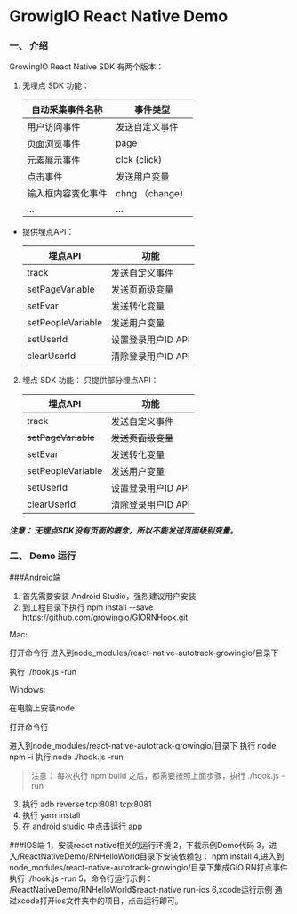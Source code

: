 # GrowigIO React Native Demo

### 一、 介绍

GrowingIO React Native SDK 有两个版本：
1. 无埋点 SDK 功能：

    |自动采集事件名称   |事件类型   |
    |---|---|
    |用户访问事件   |发送自定义事件   |
    |页面浏览事件   |page   |
    |元素展示事件   |clck (click)   |
    |点击事件   |发送用户变量   |
    |输入框内容变化事件   |chng （change）   |
    |...|...   |
  - 提供埋点API：

    |埋点API   |功能   |
    |---|---|
    |track   |发送自定义事件   |
    |setPageVariable   |发送页面级变量   |
    |setEvar   |发送转化变量   |
    |setPeopleVariable   |发送用户变量   |
    |setUserId   |设置登录用户ID API   |
    |clearUserId   |清除登录用户ID API   |

2. 埋点 SDK 功能：
   只提供部分埋点API：

    |埋点API   |功能   |
    |---|---|
    |track   |发送自定义事件   |
    |~~setPageVariable~~  |~~发送页面级变量~~   |
    |setEvar   |发送转化变量   |
    |setPeopleVariable   |发送用户变量   |
    |setUserId   |设置登录用户ID API   |
    |clearUserId   |清除登录用户ID API   |

##### 注意： 无埋点SDK没有页面的概念，所以不能发送页面级别变量。


### 二、 Demo 运行

###Android端
1. 首先需要安装 Android Studio，强烈建议用户安装
2. 到工程目录下执行 npm install --save https://github.com/growingio/GIORNHook.git


Mac:

打开命令行
进入到node_modules/react-native-autotrack-growingio/目录下

执行 ./hook.js -run




Windows:

在电脑上安装node

打开命令行

进入到node_modules/react-native-autotrack-growingio/目录下
执行 node npm -i
执行 node ./hook.js -run



>  注意： 每次执行 npm build 之后，都需要按照上面步骤，执行 ./hook.js -run


3. 执行 adb reverse tcp:8081 tcp:8081
4. 执行 yarn install
5. 在 android studio 中点击运行 app

###IOS端
1，安装react native相关的运行环境
2，下载示例Demo代码
3，进入/ReactNativeDemo/RNHelloWorld目录下安装依赖包：
   npm install
4,进入到node_modules/react-native-autotrack-growingio/目录下集成GIO RN打点事件
 执行 ./hook.js -run
5，命令行运行示例：
   /ReactNativeDemo/RNHelloWorld$react-native run-ios
6,xcode运行示例
  通过xcode打开ios文件夹中的项目，点击运行即可。